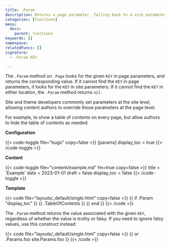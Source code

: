 ```yaml
---
title: .Param
description: Returns a page parameter, falling back to a site parameter if present.
categories: [functions]
menu:
  docs:
    parent: functions
keywords: []
namespace:
relatedFuncs: []
signature:
  - .Param KEY

---
```


The `.Param` method on `.Page` looks for the given `KEY` in page parameters, and returns the corresponding value. If it cannot find the `KEY` in page parameters, it looks for the `KEY` in site parameters. If it cannot find the `KEY` in either location, the `.Param` method returns `nil`. 

Site and theme developers commonly set parameters at the site level, allowing content authors to override those parameters at the page level.

For example, to show a table of contents on every page, but allow authors to hide the table of contents as needed:

**Configuration**

{{< code-toggle file="hugo" copy=false >}}
[params]
display_toc = true
{{< /code-toggle >}}

**Content**

{{< code-toggle file="content/example.md" fm=true copy=false >}}
title = 'Example'
date = 2023-01-01
draft = false
display_toc = false
{{< /code-toggle >}}

**Template**

{{< code file="layouts/_default/single.html" copy=false >}}
{{ if .Param "display_toc" }}
  {{ .TableOfContents }}
{{ end }}
{{< /code >}}

The `.Param` method returns the value associated with the given `KEY`, regardless of whether the value is truthy or falsy. If you need to ignore falsy values, use this construct instead:

{{< code file="layouts/_default/single.html" copy=false >}}
{{ or .Params.foo site.Params.foo }}
{{< /code >}}
